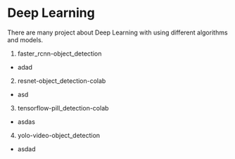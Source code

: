 # Deep Learning
There are many project about Deep Learning with using different algorithms and models.
1. faster_rcnn-object_detection
 - adad
2. resnet-object_detection-colab
 - asd
3. tensorflow-pill_detection-colab
 - asdas
4. yolo-video-object_detection
 - asdad
